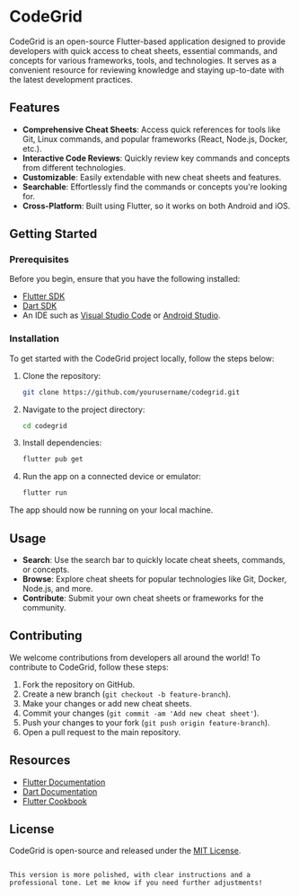 # CodeGrid

CodeGrid is an open-source Flutter-based application designed to provide developers with quick access to cheat sheets, essential commands, and concepts for various frameworks, tools, and technologies. It serves as a convenient resource for reviewing knowledge and staying up-to-date with the latest development practices.

## Features

- **Comprehensive Cheat Sheets**: Access quick references for tools like Git, Linux commands, and popular frameworks (React, Node.js, Docker, etc.).
- **Interactive Code Reviews**: Quickly review key commands and concepts from different technologies.
- **Customizable**: Easily extendable with new cheat sheets and features.
- **Searchable**: Effortlessly find the commands or concepts you're looking for.
- **Cross-Platform**: Built using Flutter, so it works on both Android and iOS.

## Getting Started

### Prerequisites

Before you begin, ensure that you have the following installed:

- [Flutter SDK](https://docs.flutter.dev/get-started/install)
- [Dart SDK](https://dart.dev/get-dart)
- An IDE such as [Visual Studio Code](https://code.visualstudio.com/) or [Android Studio](https://developer.android.com/studio).

### Installation

To get started with the CodeGrid project locally, follow the steps below:

1. Clone the repository:

   ```bash
   git clone https://github.com/yourusername/codegrid.git
   ```

2. Navigate to the project directory:

   ```bash
   cd codegrid
   ```

3. Install dependencies:

   ```bash
   flutter pub get
   ```

4. Run the app on a connected device or emulator:

   ```bash
   flutter run
   ```

The app should now be running on your local machine.

## Usage

- **Search**: Use the search bar to quickly locate cheat sheets, commands, or concepts.
- **Browse**: Explore cheat sheets for popular technologies like Git, Docker, Node.js, and more.
- **Contribute**: Submit your own cheat sheets or frameworks for the community.

## Contributing

We welcome contributions from developers all around the world! To contribute to CodeGrid, follow these steps:

1. Fork the repository on GitHub.
2. Create a new branch (`git checkout -b feature-branch`).
3. Make your changes or add new cheat sheets.
4. Commit your changes (`git commit -am 'Add new cheat sheet'`).
5. Push your changes to your fork (`git push origin feature-branch`).
6. Open a pull request to the main repository.

## Resources

- [Flutter Documentation](https://docs.flutter.dev/)
- [Dart Documentation](https://dart.dev/guides)
- [Flutter Cookbook](https://docs.flutter.dev/cookbook)

## License

CodeGrid is open-source and released under the [MIT License](LICENSE).
```

This version is more polished, with clear instructions and a professional tone. Let me know if you need further adjustments!
